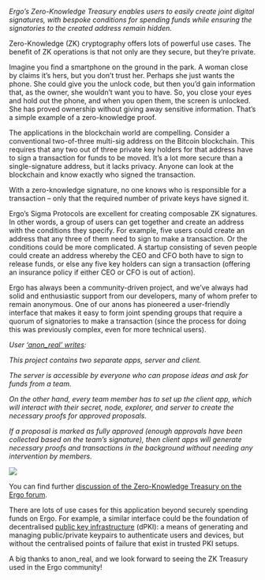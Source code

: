 *Ergo’s Zero-Knowledge Treasury enables users to easily create joint digital signatures, with bespoke conditions for spending funds while ensuring the signatories to the created address remain hidden.*

Zero-Knowledge (ZK) cryptography offers lots of powerful use cases. The benefit of ZK operations is that not only are they secure, but they’re private.

Imagine you find a smartphone on the ground in the park. A woman close by claims it’s hers, but you don’t trust her. Perhaps she just wants the phone. She could give you the unlock code, but then you’d gain information that, as the owner, she wouldn’t want you to have. So, you close your eyes and hold out the phone, and when you open them, the screen is unlocked. She has proved ownership without giving away sensitive information. That’s a simple example of a zero-knowledge proof.

The applications in the blockchain world are compelling. Consider a conventional two-of-three multi-sig address on the Bitcoin blockchain. This requires that any two out of three private key holders for that address have to sign a transaction for funds to be moved. It’s a lot more secure than a single-signature address, but it lacks privacy. Anyone can look at the blockchain and know exactly who signed the transaction.

With a zero-knowledge signature, no one knows who is responsible for a transaction – only that the required number of private keys have signed it.

Ergo’s Sigma Protocols are excellent for creating composable ZK signatures. In other words, a group of users can get together and create an address with the conditions they specify. For example, five users could create an address that any three of them need to sign to make a transaction. Or the conditions could be more complicated. A startup consisting of seven people could create an address whereby the CEO and CFO both have to sign to release funds, or else any five key holders can sign a transaction (offering an insurance policy if either CEO or CFO is out of action).

Ergo has always been a community-driven project, and we’ve always had solid and enthusiastic support from our developers, many of whom prefer to remain anonymous. One of our anons has pioneered a user-friendly interface that makes it easy to form joint spending groups that require a quorum of signatories to make a transaction (since the process for doing this was previously complex, even for more technical users).

*User [‘anon_real’ writes](https://www.ergoforum.org/t/app-on-distributed-signatures/342):*

*This project contains two separate apps, server and client.*

*The server is accessible by everyone who can propose ideas and ask for funds from a team.*

*On the other hand, every team member has to set up the client app, which will interact with their secret, node, explorer, and server to create the necessary proofs for approved proposals.*

*If a proposal is marked as fully approved (enough approvals have been collected based on the team’s signature), then client apps will generate necessary proofs and transactions in the background without needing any intervention by members.*

![](/img/uploads/ergsig.jpg)

You can find further [discussion of the Zero-Knowledge Treasury on the Ergo forum](https://www.ergoforum.org/t/zero-knowledge-treasury-on-top-of-ergo/354/3).

There are lots of use cases for this application beyond securely spending funds on Ergo. For example, a similar interface could be the foundation of decentralised [public key infrastructure](https://www.ssh.com/pki/) (dPKI): a means of generating and managing public/private keypairs to authenticate users and devices, but without the centralised points of failure that exist in trusted PKI setups.

A big thanks to anon_real, and we look forward to seeing the ZK Treasury used in the Ergo community!

